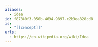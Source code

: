 ```yaml
---
aliases:
  - idea
id: f87380f3-050b-4694-9897-c2b3ea828cd8
is:
  - "[[concept]]"
urls:
  - https://en.wikipedia.org/wiki/Idea
---
```


